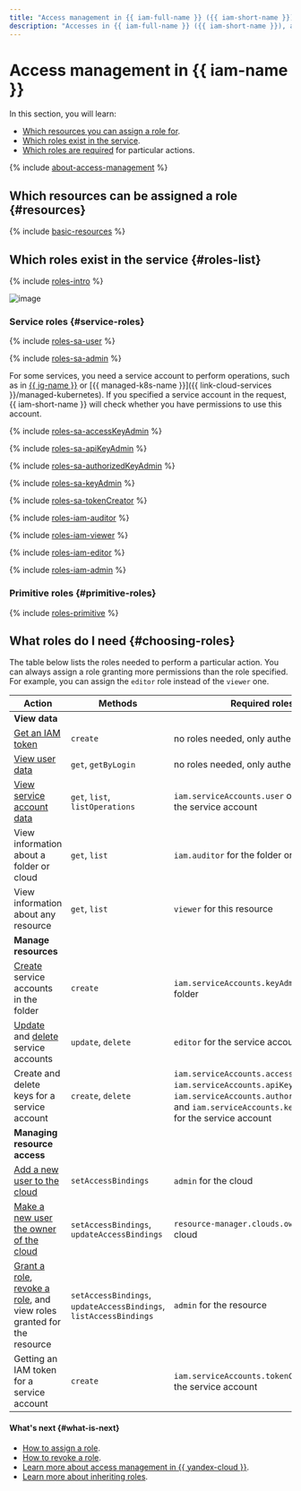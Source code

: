 ```yaml
---
title: "Access management in {{ iam-full-name }} ({{ iam-short-name }})"
description: "Accesses in {{ iam-full-name }} ({{ iam-short-name }}), a service for identity and access management. This section describes the resources for which you can assign a role, the roles existing in the service, and the roles required to perform a particular action."
---
```


# Access management in {{ iam-name }}

In this section, you will learn:
* [Which resources you can assign a role for](#resources).
* [Which roles exist in the service](#roles-list).
* [Which roles are required](#choosing-roles) for particular actions.

{% include [about-access-management](../../_includes/iam/about-access-management.md) %}

## Which resources can be assigned a role {#resources}

{% include [basic-resources](../../_includes/iam/basic-resources-for-access-control.md) %}

## Which roles exist in the service {#roles-list}

{% include [roles-intro](../../_includes/roles-intro.md) %}

![image](../../_assets/iam/security/service-roles-hierarchy.svg)

### Service roles {#service-roles}

{% include [roles-sa-user](../../_includes/roles-sa-user.md) %}

{% include [roles-sa-admin](../../_includes/roles-sa-admin.md) %}

For some services, you need a service account to perform operations, such as in [{{ ig-name }}](../../compute/concepts/instance-groups/index.md) or [{{ managed-k8s-name }}]({{ link-cloud-services }}/managed-kubernetes). If you specified a service account in the request, {{ iam-short-name }} will check whether you have permissions to use this account.

{% include [roles-sa-accessKeyAdmin](../../_includes/roles-sa-accessKeyAdmin.md) %}

{% include [roles-sa-apiKeyAdmin](../../_includes/roles-sa-apiKeyAdmin.md) %}

{% include [roles-sa-authorizedKeyAdmin](../../_includes/roles-sa-authorizedKeyAdmin.md) %}

{% include [roles-sa-keyAdmin](../../_includes/roles-sa-keyAdmin.md) %}

{% include [roles-sa-tokenCreator](../../_includes/roles-sa-tokenCreator.md) %}

{% include [roles-iam-auditor](../../_includes/roles-iam-auditor.md) %}

{% include [roles-iam-viewer](../../_includes/roles-iam-viewer.md) %}

{% include [roles-iam-editor](../../_includes/roles-iam-editor.md) %}

{% include [roles-iam-admin](../../_includes/roles-iam-admin.md) %}


### Primitive roles {#primitive-roles}

{% include [roles-primitive](../../_includes/roles-primitive.md) %}

## What roles do I need {#choosing-roles}

The table below lists the roles needed to perform a particular action. You can always assign a role granting more permissions than the role specified. For example, you can assign the `editor` role instead of the `viewer` one.

| Action | Methods | Required roles |
----- | ----- | -----
| **View data** | |
| [Get an IAM token](../operations/iam-token/create.md) | `create` | no roles needed, only authentication |
| [View user data](../operations/users/get.md) | `get`, `getByLogin` | no roles needed, only authentication |
| [View service account data](../operations/sa/get-id.md) | `get`, `list`, `listOperations` | `iam.serviceAccounts.user` or `viewer` for the service account |
| View information about a folder or cloud | `get`, `list` | `iam.auditor` for the folder or cloud |
| View information about any resource | `get`, `list` | `viewer` for this resource |
| **Manage resources** | |
| [Create](../operations/sa/create.md) service accounts in the folder | `create` | `iam.serviceAccounts.keyAdmin` for the folder |
| [Update](../operations/sa/update.md) and [delete](../operations/sa/delete.md) service accounts | `update`, `delete` | `editor` for the service account |
| Create and delete keys for a service account | `create`, `delete` | `iam.serviceAccounts.accessKeyAdmin`, `iam.serviceAccounts.apiKeyAdmin`, `iam.serviceAccounts.authorizedKeyAdmin`, and `iam.serviceAccounts.keyAdmin`<br/> for the service account |
| **Managing resource access** | |
| [Add a new user to the cloud](../operations/users/create.md) | `setAccessBindings` | `admin` for the cloud |
| [Make a new user the owner of the cloud](../operations/roles/grant.md) | `setAccessBindings`, `updateAccessBindings` | `resource-manager.clouds.owner` for the cloud |
| [Grant a role](../operations/roles/grant.md), [revoke a role](../operations/roles/revoke.md), and view roles granted for the resource | `setAccessBindings`, `updateAccessBindings`, `listAccessBindings` | `admin` for the resource |
| Getting an IAM token for a service account | `create` | `iam.serviceAccounts.tokenCreator` for the service account |

#### What's next {#what-is-next}

* [How to assign a role](../../iam/operations/roles/grant.md).
* [How to revoke a role](../../iam/operations/roles/revoke.md).
* [Learn more about access management in {{ yandex-cloud }}](../../iam/concepts/access-control/index.md).
* [Learn more about inheriting roles](../../resource-manager/concepts/resources-hierarchy.md#access-rights-inheritance).
